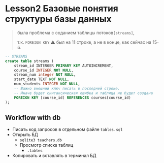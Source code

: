 # Lesson2 Базовые понятия структуры базы данных

> была проблема с соданием таблицы потоков`[streams]`,
>
> т.к. `FOREIGN KEY` :warning: был на 11 строке, а не в конце, как сейчас на 15-й.

```sql
-- STREAMS
create table streams (
    stream_id INTERGER PRIMARY KEY AUTOINCREMENT,
    course_id INTEGER NOT NULL,
    stream_num integer NOT NULL,
    start_date TEXT NOT NULL,
    num_students INTEGER NOT NULL,
    -- Важно внешний ключ писать в последней строке.
    -- Иначе будет синтаксическая ошибка и таблица не будет создана
    FOREIGN KEY (course_id) REFERENCES courses(course_id)
);
```

## Workflow with db

- Писать код запросов в отдельном файле `tables.sql`
- Открыть БД
  - `sqlite3 teachers.db`
  - Просмотр списка таблиц
    - `.tables`
- Копировать и вставлять в терминал БД

